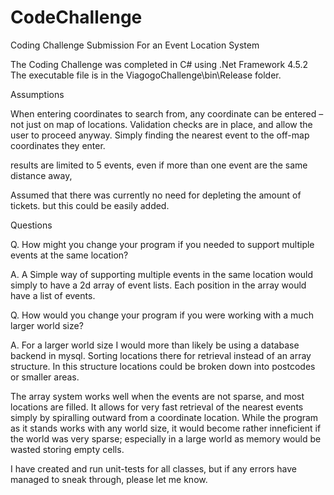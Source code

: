 # CodeChallenge
Coding Challenge Submission For an Event Location System
 
 
 The Coding Challenge was completed in C# using .Net Framework 4.5.2
 The executable file is in the ViagogoChallenge\bin\Release folder.

Assumptions

When entering coordinates to search from, any coordinate can be entered – not just on map of locations. Validation checks are in place, and allow the user to proceed anyway. Simply finding the nearest event to the off-map coordinates they enter.

results are limited to 5 events, even if more than one event are the same distance away,

Assumed that there was currently no need for depleting the amount of tickets. but this could be easily added.

Questions

Q. How might you change your program if you needed to support multiple events at the same location? 

A. A Simple way of supporting multiple events in the same location would simply to have a 2d array of event lists. Each position in the array would have a list of events.
  
Q. How would you change your program if you were working with a much larger world size? 

A. For a larger world size I would more than likely be using a database backend in mysql. Sorting locations there for retrieval instead of an array structure. In this structure locations could be broken down into postcodes or smaller areas.

The array system works well when the events are not sparse, and most locations are filled. It allows for very fast retrieval of the nearest events simply by spiralling outward from a coordinate location. While the program as it stands works with any world size, it would become rather inneficient if the world was very sparse; especially in a large world as memory would be wasted storing empty cells.


I have created and run unit-tests for all classes, but if any errors have managed to sneak through, please let me know.
